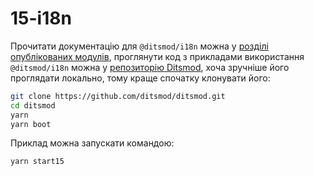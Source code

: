 # 15-i18n

Прочитати документацію для `@ditsmod/i18n` можна у [розділі опублікованих модулів][1], проглянути код з прикладами використання `@ditsmod/i18n` можна у [репозиторію Ditsmod][2], хоча зручніше його проглядати локально, тому краще спочатку клонувати його:

```bash
git clone https://github.com/ditsmod/ditsmod.git
cd ditsmod
yarn
yarn boot
```

Приклад можна запускати командою:

```bash
yarn start15
```

[1]: /native-modules/i18n
[2]: https://github.com/ditsmod/ditsmod/tree/main/examples/15-i18n
